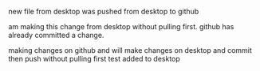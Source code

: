 new file from desktop
was pushed from desktop to github

am making this change from desktop without pulling first. github has already committed a change.


making changes on github and will make changes on desktop and commit then push without pulling first
test
added to desktop

